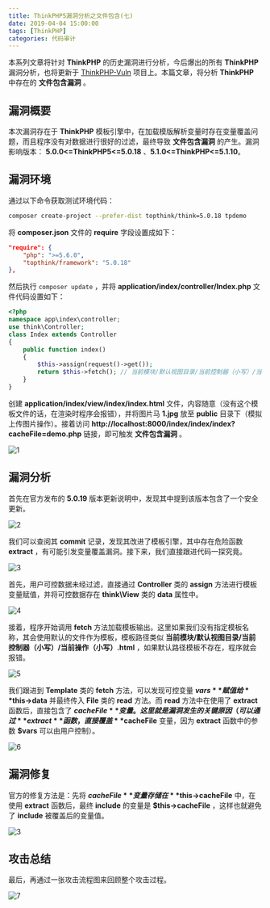```yaml
---
title: ThinkPHP5漏洞分析之文件包含(七)
date: 2019-04-04 15:00:00
tags: [ThinkPHP]
categories: 代码审计
---
```


本系列文章将针对 **ThinkPHP** 的历史漏洞进行分析，今后爆出的所有 **ThinkPHP** 漏洞分析，也将更新于 [ThinkPHP-Vuln](https://github.com/Mochazz/ThinkPHP-Vuln) 项目上。本篇文章，将分析 **ThinkPHP** 中存在的 **文件包含漏洞** 。

## 漏洞概要

本次漏洞存在于 **ThinkPHP** 模板引擎中，在加载模版解析变量时存在变量覆盖问题，而且程序没有对数据进行很好的过滤，最终导致 **文件包含漏洞** 的产生。漏洞影响版本： **5.0.0<=ThinkPHP5<=5.0.18** 、**5.1.0<=ThinkPHP<=5.1.10**。

## 漏洞环境

通过以下命令获取测试环境代码：

```bash
composer create-project --prefer-dist topthink/think=5.0.18 tpdemo
```

将 **composer.json** 文件的 **require** 字段设置成如下：

```json
"require": {
    "php": ">=5.6.0",
    "topthink/framework": "5.0.18"
},
```

然后执行 `composer update` ，并将 **application/index/controller/Index.php** 文件代码设置如下：

```php
<?php
namespace app\index\controller;
use think\Controller;
class Index extends Controller
{
    public function index()
    {
        $this->assign(request()->get());
        return $this->fetch(); // 当前模块/默认视图目录/当前控制器（小写）/当前操作（小写）.html
    }
}
```

创建 **application/index/view/index/index.html** 文件，内容随意（没有这个模板文件的话，在渲染时程序会报错），并将图片马 **1.jpg** 放至 **public** 目录下（模拟上传图片操作）。接着访问 **http://localhost:8000/index/index/index?cacheFile=demo.php** 链接，即可触发 **文件包含漏洞** 。

![1](ThinkPHP5漏洞分析之文件包含7/1.png)

## 漏洞分析

首先在官方发布的 **5.0.19** 版本更新说明中，发现其中提到该版本包含了一个安全更新。

![2](ThinkPHP5漏洞分析之文件包含7/2.png)

我们可以查阅其 **commit** 记录，发现其改进了模板引擎，其中存在危险函数 **extract** ，有可能引发变量覆盖漏洞。接下来，我们直接跟进代码一探究竟。

![3](ThinkPHP5漏洞分析之文件包含7/3.png)

首先，用户可控数据未经过滤，直接通过 **Controller** 类的 **assign** 方法进行模板变量赋值，并将可控数据存在 **think\View** 类的 **data** 属性中。

![4](ThinkPHP5漏洞分析之文件包含7/4.png)

接着，程序开始调用 **fetch** 方法加载模板输出。这里如果我们没有指定模板名称，其会使用默认的文件作为模板，模板路径类似 **当前模块/默认视图目录/当前控制器（小写）/当前操作（小写）.html** ，如果默认路径模板不存在，程序就会报错。

![5](ThinkPHP5漏洞分析之文件包含7/5.png)

我们跟进到 **Template** 类的 **fetch** 方法，可以发现可控变量 **$vars** 赋值给 **$this->data** 并最终传入 **File** 类的 **read** 方法。而 **read** 方法中在使用了 **extract** 函数后，直接包含了 **$cacheFile** 变量。这里就是漏洞发生的关键原因（可以通过 **extract** 函数，直接覆盖 **$cacheFile** 变量，因为 **extract** 函数中的参数 **$vars** 可以由用户控制）。

![6](ThinkPHP5漏洞分析之文件包含7/6.png)

## 漏洞修复

官方的修复方法是：先将 **$cacheFile** 变量存储在 **$this->cacheFile** 中，在使用 **extract** 函数后，最终 **include** 的变量是 **$this->cacheFile** ，这样也就避免了 **include** 被覆盖后的变量值。

![3](ThinkPHP5漏洞分析之文件包含7/3.png)

## 攻击总结

最后，再通过一张攻击流程图来回顾整个攻击过程。

![7](ThinkPHP5漏洞分析之文件包含7/7.png)